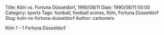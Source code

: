 Title: Köln vs. Fortuna Düsseldorf, 1990/08/11
Date: 1990/08/11 00:00
Category: sports
Tags: football, football scores, Köln, Fortuna Düsseldorf
Slug: koln-vs-fortuna-dusseldorf
Author: carbonero


Köln 1 - 1 Fortuna Düsseldorf
